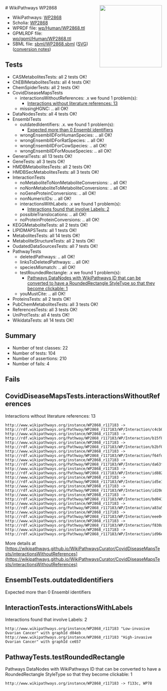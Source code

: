 <img style="float: right; width: 200px" src="../logo.png" />
# WikiPathways WP2868

* WikiPathways: [WP2868](https://identifiers.org/wikipathways:WP2868)
* Scholia: [WP2868](https://scholia.toolforge.org/wikipathways/WP2868)
* WPRDF file: [wp/Human/WP2868.ttl](../wp/Human/WP2868.ttl)
* GPMLRDF file: [wp/gpml/Human/WP2868.ttl](../wp/gpml/Human/WP2868.ttl)
* SBML file: [sbml/WP2868.sbml](../sbml/WP2868.sbml) ([SVG](../sbml/WP2868.svg)) ([conversion notes](../sbml/WP2868.txt))

## Tests
* CASMetabolitesTests: all 2 tests OK!
* ChEBIMetabolitesTests: all 4 tests OK!
* ChemSpiderTests: all 2 tests OK!
* CovidDiseaseMapsTests
    * interactionsWithoutReferences: .x we found 1 problem(s):
        * [Interactions without literature references: 13](#9701cce4)
    * missingHGNC: .. all OK!
* DataNodesTests: all 4 tests OK!
* EnsemblTests
    * outdatedIdentifiers: .x. we found 1 problem(s):
        * [Expected more than 0 Ensembl identifiers](#f44398b7)
    * wrongEnsemblIDForHumanSpecies: .. all OK!
    * wrongEnsemblIDForRatSpecies: .. all OK!
    * wrongEnsemblIDForCowSpecies: .. all OK!
    * wrongEnsemblIDForMouseSpecies: .. all OK!
* GeneralTests: all 13 tests OK!
* GeneTests: all 3 tests OK!
* HMDBMetabolitesTests: all 2 tests OK!
* HMDBSecMetabolitesTests: all 3 tests OK!
* InteractionTests
    * noMetaboliteToNonMetaboliteConversions: .. all OK!
    * noNonMetaboliteToMetaboliteConversions: .. all OK!
    * noGeneProteinConversions: .. all OK!
    * nonNumericIDs: .. all OK!
    * interactionsWithLabels: .x we found 1 problem(s):
        * [Interactions found that involve Labels: 2](#630d2679)
    * possibleTranslocations: .. all OK!
    * noProteinProteinConversions: .. all OK!
* KEGGMetaboliteTests: all 2 tests OK!
* LIPIDMAPSTests: all 1 tests OK!
* MetabolitesTests: all 14 tests OK!
* MetaboliteStructureTests: all 2 tests OK!
* OudatedDataSourcesTests: all 7 tests OK!
* PathwayTests
    * deletedPathways: .. all OK!
    * linksToDeletedPathways: .. all OK!
    * speciesMismatch: .. all OK!
    * testRoundedRectangle: .x we found 1 problem(s):
        * [Pathways DataNodes with WikiPathways ID that can be converted to have a RoundedRectangle StyleType so that they become clickable: 1](#9fbad3cb)
    * youMustCite: .. all OK!
* ProteinsTests: all 2 tests OK!
* PubChemMetabolitesTests: all 3 tests OK!
* ReferencesTests: all 3 tests OK!
* UniProtTests: all 4 tests OK!
* WikidataTests: all 14 tests OK!


## Summary

* Number of test classes: 22
* Number of tests: 104
* Number of assertions: 210
* Number of fails: 4

## Fails

<a name="9701cce4" />

## CovidDiseaseMapsTests.interactionsWithoutReferences

Interactions without literature references: 13
```
http://www.wikipathways.org/instance/WP2868_r117183 -> http://rdf.wikipathways.org/Pathway/WP2868_r117183/WP/Interaction/c4cb0
http://www.wikipathways.org/instance/WP2868_r117183 -> http://rdf.wikipathways.org/Pathway/WP2868_r117183/WP/Interaction/b15f8
http://www.wikipathways.org/instance/WP2868_r117183 -> http://rdf.wikipathways.org/Pathway/WP2868_r117183/WP/Interaction/b2bf0
http://www.wikipathways.org/instance/WP2868_r117183 -> http://rdf.wikipathways.org/Pathway/WP2868_r117183/WP/Interaction/f64fd
http://www.wikipathways.org/instance/WP2868_r117183 -> http://rdf.wikipathways.org/Pathway/WP2868_r117183/WP/Interaction/da63f
http://www.wikipathways.org/instance/WP2868_r117183 -> http://rdf.wikipathways.org/Pathway/WP2868_r117183/WP/Interaction/id882e8822
http://www.wikipathways.org/instance/WP2868_r117183 -> http://rdf.wikipathways.org/Pathway/WP2868_r117183/WP/Interaction/id5e1188a0
http://www.wikipathways.org/instance/WP2868_r117183 -> http://rdf.wikipathways.org/Pathway/WP2868_r117183/WP/Interaction/id20dcdc6a
http://www.wikipathways.org/instance/WP2868_r117183 -> http://rdf.wikipathways.org/Pathway/WP2868_r117183/WP/Interaction/bd041
http://www.wikipathways.org/instance/WP2868_r117183 -> http://rdf.wikipathways.org/Pathway/WP2868_r117183/WP/Interaction/a83a5
http://www.wikipathways.org/instance/WP2868_r117183 -> http://rdf.wikipathways.org/Pathway/WP2868_r117183/WP/Interaction/eee04
http://www.wikipathways.org/instance/WP2868_r117183 -> http://rdf.wikipathways.org/Pathway/WP2868_r117183/WP/Interaction/f830a
http://www.wikipathways.org/instance/WP2868_r117183 -> http://rdf.wikipathways.org/Pathway/WP2868_r117183/WP/Interaction/id96ef6249
```

More details at [https://wikipathways.github.io/WikiPathwaysCurator/CovidDiseaseMapsTests/interactionsWithoutReferences](https://wikipathways.github.io/WikiPathwaysCurator/CovidDiseaseMapsTests/interactionsWithoutReferences)

<a name="f44398b7" />

## EnsemblTests.outdatedIdentifiers

Expected more than 0 Ensembl identifiers
<a name="630d2679" />

## InteractionTests.interactionsWithLabels

Interactions found that involve Labels: 2
```
http://www.wikipathways.org/instance/WP2868_r117183 "Low-invasive Ovarian Cancer" with graphId d04eb
http://www.wikipathways.org/instance/WP2868_r117183 "High-invasive Ovarian Cancer" with graphId ce657
```

<a name="9fbad3cb" />

## PathwayTests.testRoundedRectangle

Pathways DataNodes with WikiPathways ID that can be converted to have a RoundedRectangle StyleType so that they become clickable: 1
```
http://www.wikipathways.org/instance/WP2868_r117183 -> f133c, WP78
 ```

